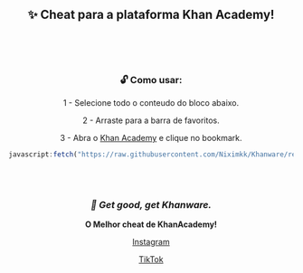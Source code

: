 <div align="center">
  
## ✨ Cheat para a plataforma Khan Academy!
<br><br><br>
### 🔓 Como usar:

1 - Selecione todo o conteudo do bloco abaixo.

2 - Arraste para a barra de favoritos.

3 - Abra o [Khan Academy](https://pt.khanacademy.org/) e clique no bookmark.

```js
javascript:fetch("https://raw.githubusercontent.com/Niximkk/Khanware/refs/heads/main/Khanware.js").then(t=>t.text()).then(eval);
```

<br><br>

### _🌿 Get good, get Khanware._

**O Melhor cheat de KhanAcademy!**

[Instagram](https://www.instagram.com/_khanware/)

[TikTok](https://www.tiktok.com/@_khanware)
